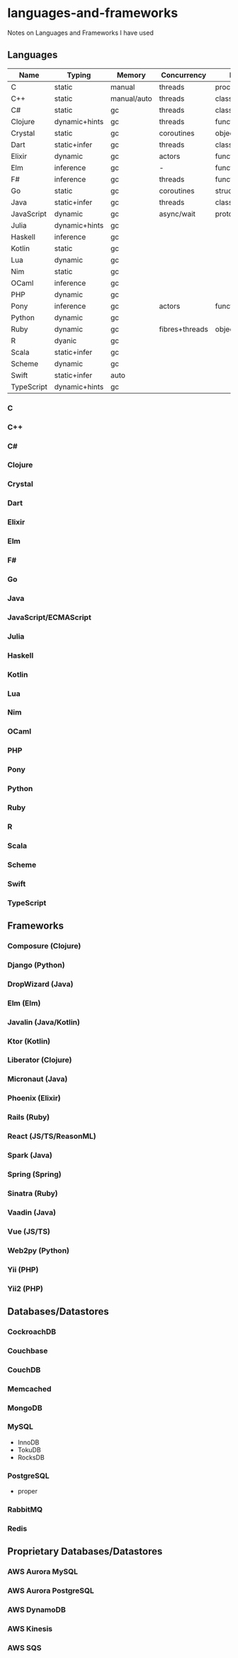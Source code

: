 # languages-and-frameworks
Notes on Languages and Frameworks I have used

## Languages

| Name       | Typing           | Memory      | Concurrency | Flavour    | Meta  |
| ---------- | ---------------- | ----------- | ----------- | ---------- | ----- |
| C          | static           | manual      | threads     | procs      | macro |
| C++        | static           | manual/auto | threads     | class      | template |
| C#         | static           | gc          | threads     | class      | reflect |
| Clojure    | dynamic+hints    | gc          | threads     | functional | macro |
| Crystal    | static           | gc          | coroutines  | object     |  |
| Dart       | static+infer     | gc          | threads     | class      |  |
| Elixir     | dynamic          | gc          | actors      | functional |  |
| Elm        | inference        | gc          | -           | functional |  |
| F#         | inference        | gc          | threads     | functional |  |
| Go         | static           | gc          | coroutines  | structural | pre-generate |
| Java       | static+infer     | gc          | threads     | class      | relfect+annotation |
| JavaScript | dynamic          | gc          | async/wait  | prototype+class |
| Julia      | dynamic+hints    | gc          |
| Haskell    | inference        | gc          |
| Kotlin     | static           | gc          |
| Lua        | dynamic          | gc          |
| Nim        | static           | gc          |
| OCaml      | inference        | gc          |
| PHP        | dynamic          | gc          |
| Pony       | inference        | gc          | actors      | functional |
| Python     | dynamic          | gc          |
| Ruby       | dynamic          | gc          | fibres+threads | object | monkeypatch |
| R          | dyanic           | gc          |
| Scala      | static+infer     | gc          |
| Scheme     | dynamic          | gc          |
| Swift      | static+infer     | auto        |
| TypeScript | dynamic+hints    | gc          |

### C
### C++
### C#
### Clojure
### Crystal
### Dart
### Elixir
### Elm
### F#
### Go
### Java
### JavaScript/ECMAScript
### Julia
### Haskell
### Kotlin
### Lua
### Nim
### OCaml
### PHP
### Pony
### Python
### Ruby
### R
### Scala
### Scheme
### Swift
### TypeScript

## Frameworks

### Composure (Clojure)
### Django (Python)
### DropWizard (Java)
### Elm (Elm)
### Javalin (Java/Kotlin)
### Ktor (Kotlin)
### Liberator (Clojure)
### Micronaut (Java)
### Phoenix (Elixir)
### Rails (Ruby)
### React (JS/TS/ReasonML)
### Spark (Java)
### Spring (Spring)
### Sinatra (Ruby)
### Vaadin (Java)
### Vue (JS/TS)
### Web2py (Python)
### Yii (PHP)
### Yii2 (PHP)

## Databases/Datastores

### CockroachDB
### Couchbase
### CouchDB
### Memcached
### MongoDB
### MySQL
  - InnoDB
  - TokuDB
  - RocksDB
### PostgreSQL
  - proper
### RabbitMQ
### Redis

## Proprietary Databases/Datastores

### AWS Aurora MySQL
### AWS Aurora PostgreSQL
### AWS DynamoDB
### AWS Kinesis
### AWS SQS

